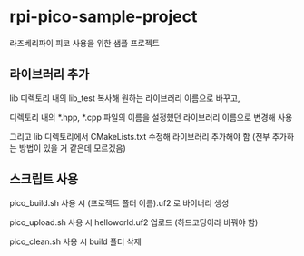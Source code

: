 # rpi-pico-sample-project
라즈베리파이 피코 사용을 위한 샘플 프로젝트

## 라이브러리 추가
lib 디렉토리 내의 lib_test 복사해 원하는 라이브러리 이름으로 바꾸고,

디렉토리 내의 *.hpp, *.cpp 파일의 이름을 설정했던 라이브러리 이름으로 변경해 사용

그리고 lib 디렉토리에서 CMakeLists.txt 수정해 라이브러리 추가해야 함
(전부 추가하는 방법이 있을 거 같은데 모르겠음)

## 스크립트 사용

pico_build.sh 사용 시 (프로젝트 폴더 이름).uf2 로 바이너리 생성

pico_upload.sh 사용 시 helloworld.uf2 업로드 (하드코딩이라 바꿔야 함)

pico_clean.sh 사용 시 build 폴더 삭제
